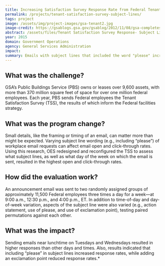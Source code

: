 ```yaml
---
title: Increasing Satisfaction Survey Response Rate from Federal Tenants - Subject Lines and Day of Week
permalink: /projects/tenant-satisfaction-survey-subject-lines/
tags: project
image: /assets/img/project-images/gsa-tenant2.jpg
image-credit: https://gsablogs.gsa.gov/gsablog/2012/11/08/gsa-completes-restoration-of-hipolito-federal-building/
abstract: /assets/files/Tenant Satisfaction Survey Response- Subject Lines and Day of Week.pdf
year: 2015
domain: Government Operations
agency: General Services Administration
impact:
summary: Emails with subject lines that included the word "please" increased Federal employees responses to a workplace survey.
---
```

## What was the challenge?

GSA’s Public Buildings Service (PBS) owns or leases over 9,600 assets, with more than 370 million square feet of space for over one million federal employees. Each year, PBS sends Federal employees the Tenant Satisfaction Survey (TSS), the results of which inform the Federal facilities strategy.

## What was the program change?

Small details, like the framing or timing of an email, can matter more than might be expected. Varying subject line wording (e.g., including “please”) of workplace email requests can affect email open and click-through rates. Using this research, OES redesigned and reconfigured the TSS to assess what subject lines, as well as what day of the week on which the email is sent, resulted in the highest open and click-through rates.

## How did the evaluation work?

An announcement email was sent to two randomly assigned groups of approximately 11,500 Federal employees three times a day for a week—at 9:00 a.m., 12:30 p.m., and 4:00 p.m., ET. In addition to time-of-day and day-of-week variation, aspects of the subject line were also varied (e.g., action statement, use of please, and use of exclamation point), testing paired permutations against each other.

## What was the impact?

Sending emails near lunchtime on Tuesdays and Wednesdays resulted in higher responses than other days and times. Also, results indicated that including “please” in subject lines increased response rates, while adding an exclamation point reduced response rates.*
